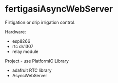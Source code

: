 # fertigasiAsyncWebServer


Firtigation or drip irrigation control.

Hardware: 
- esp8266
- rtc ds1307
- relay module

Project - use PlatformIO
Library 
- adafruit RTC library
- AsyncWebServer
